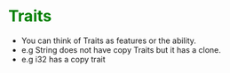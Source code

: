 # <font color="green">Traits</font>

- You can think of Traits as features or the ability.
- e.g String does not have copy Traits but it has a clone.
- e.g i32 has a copy trait
